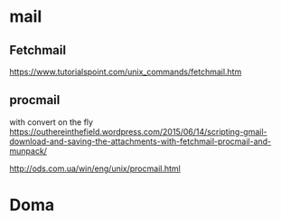 mail
========================

## Fetchmail  
https://www.tutorialspoint.com/unix_commands/fetchmail.htm

## procmail 
with convert on the fly  
https://outhereinthefield.wordpress.com/2015/06/14/scripting-gmail-download-and-saving-the-attachments-with-fetchmail-procmail-and-munpack/

http://ods.com.ua/win/eng/unix/procmail.html

# Doma